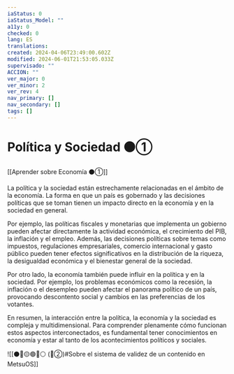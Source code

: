 ```yaml
---
iaStatus: 0
iaStatus_Model: ""
a11y: 0
checked: 0
lang: ES
translations: 
created: 2024-04-06T23:49:00.602Z
modified: 2024-06-01T21:53:05.033Z
supervisado: ""
ACCION: ""
ver_major: 0
ver_minor: 2
ver_rev: 4
nav_primary: []
nav_secondary: []
tags: []
---
```

# Política y Sociedad ⚫①

[[Aprender sobre Economía ⚫①]]

La política y la sociedad están estrechamente relacionadas en el ámbito de la economía. La forma en que un país es gobernado y las decisiones políticas que se toman tienen un impacto directo en la economía y en la sociedad en general. 

Por ejemplo, las políticas fiscales y monetarias que implementa un gobierno pueden afectar directamente la actividad económica, el crecimiento del PIB, la inflación y el empleo. Además, las decisiones políticas sobre temas como impuestos, regulaciones empresariales, comercio internacional y gasto público pueden tener efectos significativos en la distribución de la riqueza, la desigualdad económica y el bienestar general de la sociedad.

Por otro lado, la economía también puede influir en la política y en la sociedad. Por ejemplo, los problemas económicos como la recesión, la inflación o el desempleo pueden afectar el panorama político de un país, provocando descontento social y cambios en las preferencias de los votantes.

En resumen, la interacción entre la política, la economía y la sociedad es compleja y multidimensional. Para comprender plenamente cómo funcionan estos aspectos interconectados, es fundamental tener conocimientos en economía y estar al tanto de los acontecimientos políticos y sociales.

![[⚫🔴🟡🟢🔵⚪ (🔴②)#Sobre el sistema de validez de un contenido en MetsuOS]]